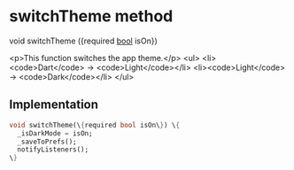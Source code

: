 


# switchTheme method








void switchTheme
(\{required [bool](https:api.flutter.dev/flutter/dart-core/bool-class.html) isOn\})





\<p\>This function switches the app theme.\</p\>
\<ul\>
\<li\>\<code\>Dart\</code\> -&gt; \<code\>Light\</code\>\</li\>
\<li\>\<code\>Light\</code\> -&gt; \<code\>Dark\</code\>\</li\>
\</ul\>



## Implementation

```dart
void switchTheme(\{required bool isOn\}) \{
  _isDarkMode = isOn;
  _saveToPrefs();
  notifyListeners();
\}
```







